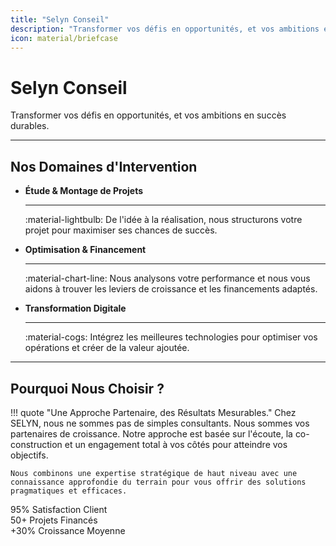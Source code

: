 ```yaml
---
title: "Selyn Conseil"
description: "Transformer vos défis en opportunités, et vos ambitions en succès durables."
icon: material/briefcase
---
```


# Selyn Conseil

<p class="subtitle">Transformer vos défis en opportunités, et vos ambitions en succès durables.</p>

---

## Nos Domaines d'Intervention

<div class="grid cards" markdown>

-   __Étude & Montage de Projets__

    ---

    :material-lightbulb: De l'idée à la réalisation, nous structurons votre projet pour maximiser ses chances de succès.

-   __Optimisation & Financement__

    ---

    :material-chart-line: Nous analysons votre performance et nous vous aidons à trouver les leviers de croissance et les financements adaptés.

-   __Transformation Digitale__

    ---

    :material-cogs: Intégrez les meilleures technologies pour optimiser vos opérations et créer de la valeur ajoutée.

</div>

---

## Pourquoi Nous Choisir ?

!!! quote "Une Approche Partenaire, des Résultats Mesurables."
    Chez SELYN, nous ne sommes pas de simples consultants. Nous sommes vos partenaires de croissance. Notre approche est basée sur l'écoute, la co-construction et un engagement total à vos côtés pour atteindre vos objectifs.

    Nous combinons une expertise stratégique de haut niveau avec une connaissance approfondie du terrain pour vous offrir des solutions pragmatiques et efficaces.

<div class="grid" markdown>
<div class="grid-item" markdown>
<span class="stat-number">95%</span>
<span class="stat-label">Satisfaction Client</span>
</div>
<div class="grid-item" markdown>
<span class="stat-number">50+</span>
<span class="stat-label">Projets Financés</span>
</div>
<div class="grid-item" markdown>
<span class="stat-number">+30%</span>
<span class="stat-label">Croissance Moyenne</span>
</div>
</div>
